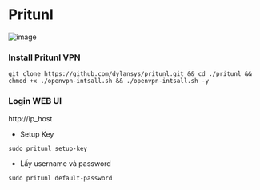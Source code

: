 # Pritunl

![image](https://github.com/user-attachments/assets/eebb9c96-d13e-48f2-b280-e1ce0b75ea63)


### Install Pritunl VPN
```
git clone https://github.com/dylansys/pritunl.git && cd ./pritunl && chmod +x ./openvpn-intsall.sh && ./openvpn-intsall.sh -y
```

### Login WEB UI

http://ip_host

- Setup Key
```
sudo pritunl setup-key 
```

- Lấy username và password
```
sudo pritunl default-password 
```
 
